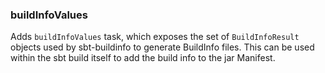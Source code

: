 
### buildInfoValues

Adds `buildInfoValues` task, which exposes the set of `BuildInfoResult` objects used by sbt-buildinfo to generate BuildInfo files. 
This can be used within the sbt build itself to add the build info to the jar Manifest.
